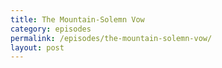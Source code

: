 ```yaml
---
title: The Mountain-Solemn Vow
category: episodes
permalink: /episodes/the-mountain-solemn-vow/
layout: post
---
```

